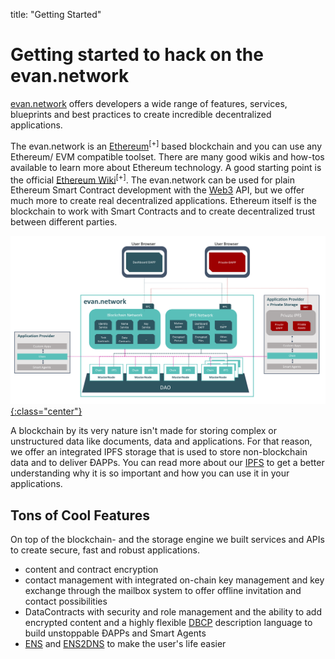 title: "Getting Started"

# Getting started to hack on the evan.network

[evan.network](https://evan.network/) offers developers a wide range of features, services, blueprints and best practices to create incredible decentralized applications.

The evan.network is an [Ethereum](https://ethereum.org/)<sup>[+]</sup> based blockchain and you can use any Ethereum/ EVM compatible toolset. There are many good wikis and how-tos available to learn more about Ethereum technology. A good starting point is the official [Ethereum Wiki](https://github.com/ethereum/wiki/wiki)<sup>[+]</sup>. The evan.network can be used for plain Ethereum Smart Contract development with the [Web3](https://github.com/ethereum/web3.js) API, but we offer much more to create real decentralized applications. Ethereum itself is the blockchain to work with Smart Contracts and to create decentralized trust between different parties.

[![evan.network](/public/network_architecture.png){:class="center"}](/public/network_architecture.png)

A blockchain by its very nature isn't made for storing complex or unstructured data like documents, data and applications. For that reason, we offer an integrated IPFS storage that is used to store non-blockchain data and to deliver ÐAPPs. You can read more about our [IPFS](/dev/ipfs) to get a better understanding why it is so important and how you can use it in your applications.

## Tons of Cool Features

On top of the blockchain- and the storage engine we built services and APIs to create secure, fast and robust applications.
+ content and contract encryption
+ contact management with integrated on-chain key management and key exchange through the mailbox system to offer offline invitation and contact possibilities
+ DataContracts with security and role management and the ability to add encrypted content and a highly flexible [DBCP](/docs/04_developers/dbcp.html) description language to build unstoppable ÐAPPs and Smart Agents
+ [ENS](/docs/04_developers/ens.html) and [ENS2DNS](/dev/ens2dns) to make the user's life easier
